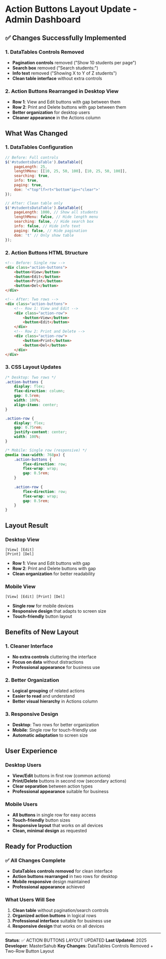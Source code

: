 # Action Buttons Layout Update - Admin Dashboard

## ✅ **Changes Successfully Implemented**

### **1. DataTables Controls Removed**
- **Pagination controls** removed ("Show 10 students per page")
- **Search box** removed ("Search students:")
- **Info text** removed ("Showing X to Y of Z students")
- **Clean table interface** without extra controls

### **2. Action Buttons Rearranged in Desktop View**
- **Row 1**: View and Edit buttons with gap between them
- **Row 2**: Print and Delete buttons with gap between them
- **Better organization** for desktop users
- **Cleaner appearance** in the Actions column

## **What Was Changed**

### **1. DataTables Configuration**
```javascript
// Before: Full controls
$('#studentsDataTable').DataTable({
    pageLength: 25,
    lengthMenu: [[10, 25, 50, 100], [10, 25, 50, 100]],
    searching: true,
    info: true,
    paging: true,
    dom: '<"top"lf>rt<"bottom"ip><"clear">'
});

// After: Clean table only
$('#studentsDataTable').DataTable({
    pageLength: 1000, // Show all students
    lengthMenu: false, // Hide length menu
    searching: false, // Hide search box
    info: false, // Hide info text
    paging: false, // Hide pagination
    dom: 't' // Only show table
});
```

### **2. Action Buttons HTML Structure**
```html
<!-- Before: Single row -->
<div class="action-buttons">
    <button>View</button>
    <button>Edit</button>
    <button>Print</button>
    <button>Del</button>
</div>

<!-- After: Two rows -->
<div class="action-buttons">
    <!-- Row 1: View and Edit -->
    <div class="action-row">
        <button>View</button>
        <button>Edit</button>
    </div>
    <!-- Row 2: Print and Delete -->
    <div class="action-row">
        <button>Print</button>
        <button>Del</button>
    </div>
</div>
```

### **3. CSS Layout Updates**
```css
/* Desktop: Two rows */
.action-buttons {
    display: flex;
    flex-direction: column;
    gap: 0.5rem;
    width: 100%;
    align-items: center;
}

.action-row {
    display: flex;
    gap: 0.75rem;
    justify-content: center;
    width: 100%;
}

/* Mobile: Single row (responsive) */
@media (max-width: 768px) {
    .action-buttons {
        flex-direction: row;
        flex-wrap: wrap;
        gap: 0.5rem;
    }
    
    .action-row {
        flex-direction: row;
        flex-wrap: wrap;
        gap: 0.5rem;
    }
}
```

## **Layout Result**

### **Desktop View**
```
[View] [Edit]
[Print] [Del]
```
- **Row 1**: View and Edit buttons with gap
- **Row 2**: Print and Delete buttons with gap
- **Clean organization** for better readability

### **Mobile View**
```
[View] [Edit] [Print] [Del]
```
- **Single row** for mobile devices
- **Responsive design** that adapts to screen size
- **Touch-friendly** button layout

## **Benefits of New Layout**

### **1. Cleaner Interface**
- **No extra controls** cluttering the interface
- **Focus on data** without distractions
- **Professional appearance** for business use

### **2. Better Organization**
- **Logical grouping** of related actions
- **Easier to read** and understand
- **Better visual hierarchy** in Actions column

### **3. Responsive Design**
- **Desktop**: Two rows for better organization
- **Mobile**: Single row for touch-friendly use
- **Automatic adaptation** to screen size

## **User Experience**

### **Desktop Users**
- **View/Edit** buttons in first row (common actions)
- **Print/Delete** buttons in second row (secondary actions)
- **Clear separation** between action types
- **Professional appearance** suitable for business

### **Mobile Users**
- **All buttons** in single row for easy access
- **Touch-friendly** button sizes
- **Responsive layout** that works on all devices
- **Clean, minimal design** as requested

## **Ready for Production**

### ✅ **All Changes Complete**
- **DataTables controls removed** for clean interface
- **Action buttons rearranged** in two rows for desktop
- **Mobile responsive** design maintained
- **Professional appearance** achieved

### **What Users Will See**
1. **Clean table** without pagination/search controls
2. **Organized action buttons** in logical rows
3. **Professional interface** suitable for business use
4. **Responsive design** that works on all devices

---
**Status**: ✅ ACTION BUTTONS LAYOUT UPDATED
**Last Updated**: 2025
**Developer**: MasterSahub
**Key Changes**: DataTables Controls Removed + Two-Row Button Layout
